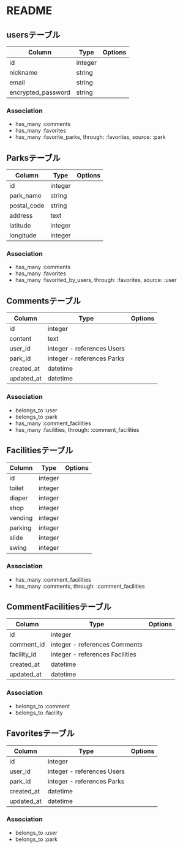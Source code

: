 # README
## usersテーブル

| Column             | Type    | Options     |
| ------------------ | ------  | ----------- |
| id                 | integer |
| nickname           | string  |
| email              | string  |
| encrypted_password | string  |

### Association
- has_many :comments
- has_many :favorites
- has_many :favorite_parks, through: :favorites, source: :park

## Parksテーブル
| Column             | Type    | Options     |
| ------------------ | ------  | ----------- |
| id                 | integer |
| park_name          | string  |
| postal_code        | string  |
| address            | text    |
| latitude           | integer |
| longitude          | integer |

### Association
- has_many :comments
- has_many :favorites
- has_many :favorited_by_users, through: :favorites, source: :user  

## Commentsテーブル
| Column             | Type    | Options     |
| ------------------ | ------  | ----------- |
| id                 | integer |
| content            | text    |
| user_id            | integer - references Users |
| park_id            | integer - references Parks |
| created_at         | datetime |
| updated_at         | datetime |

### Association
- belongs_to :user
- belongs_to :park
- has_many :comment_facilities
- has_many :facilities, through: :comment_facilities

## Facilitiesテーブル
| Column             | Type    | Options     |
| ------------------ | ------  | ----------- |
| id                 | integer |
| toilet             | integer |
| diaper             | integer |
| shop               | integer |
| vending            | integer |
| parking            | integer |
| slide              | integer |
| swing              | integer |

### Association
- has_many :comment_facilities
- has_many :comments, through: :comment_facilities

## CommentFacilitiesテーブル
| Column             | Type    | Options     |
| ------------------ | ------  | ----------- |
| id                 |  integer |
| comment_id         | integer - references Comments |
| facility_id        | integer - references Facilities |
| created_at         | datetime |
| updated_at         | datetime |

### Association
- belongs_to :comment
- belongs_to :facility


## Favoritesテーブル
| Column             | Type    | Options     |
| ------------------ | ------  | ----------- |
| id                 | integer |
| user_id            | integer - references Users |
| park_id            | integer - references Parks |
| created_at         | datetime |
| updated_at         | datetime |

### Association
- belongs_to :user
- belongs_to :park

